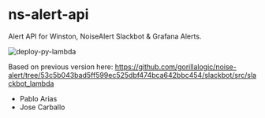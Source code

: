 # ns-alert-api
Alert API for Winston, NoiseAlert Slackbot &amp; Grafana Alerts.

![deploy-py-lambda](https://github.com/gorillalogic/ns-alert-api/workflows/deploy-py-lambda/badge.svg)

Based on previous version here:
https://github.com/gorillalogic/noise-alert/tree/53c5b043bad5ff599ec525dbf474bca642bbc454/slackbot/src/slackbot_lambda
- Pablo Arias
- Jose Carballo
